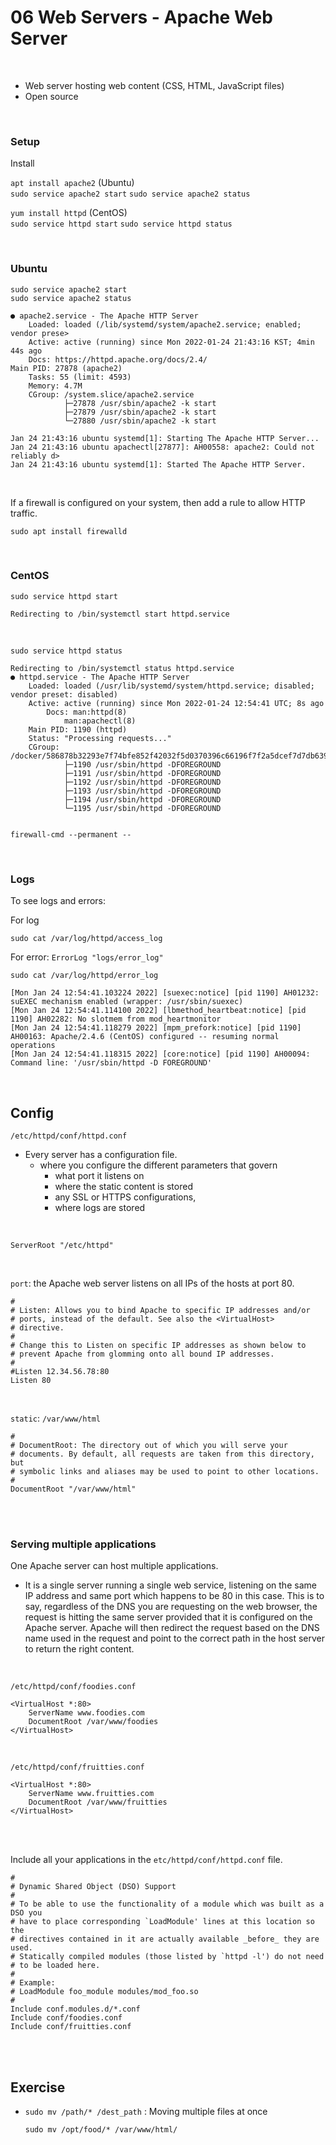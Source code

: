 # 06 Web Servers - Apache Web Server

<br>

- Web server hosting web content (CSS, HTML, JavaScript files)
- Open source
    
<br>

### Setup 

Install

`apt install apache2` (Ubuntu)  
`sudo service apache2 start`
`sudo service apache2 status`

`yum install httpd` (CentOS)  
`sudo service httpd start`
`sudo service httpd status`


<br>

### Ubuntu

    sudo service apache2 start
    sudo service apache2 status

    ● apache2.service - The Apache HTTP Server
        Loaded: loaded (/lib/systemd/system/apache2.service; enabled; vendor prese>
        Active: active (running) since Mon 2022-01-24 21:43:16 KST; 4min 44s ago
        Docs: https://httpd.apache.org/docs/2.4/
    Main PID: 27878 (apache2)
        Tasks: 55 (limit: 4593)
        Memory: 4.7M
        CGroup: /system.slice/apache2.service
                ├─27878 /usr/sbin/apache2 -k start
                ├─27879 /usr/sbin/apache2 -k start
                └─27880 /usr/sbin/apache2 -k start

    Jan 24 21:43:16 ubuntu systemd[1]: Starting The Apache HTTP Server...
    Jan 24 21:43:16 ubuntu apachectl[27877]: AH00558: apache2: Could not reliably d>
    Jan 24 21:43:16 ubuntu systemd[1]: Started The Apache HTTP Server.

<br>

If a firewall is configured on your system, then add a rule to allow HTTP traffic.

    sudo apt install firewalld


<br>

### CentOS

    sudo service httpd start

    Redirecting to /bin/systemctl start httpd.service
    
<br>

    sudo service httpd status
    
    Redirecting to /bin/systemctl status httpd.service
    ● httpd.service - The Apache HTTP Server
        Loaded: loaded (/usr/lib/systemd/system/httpd.service; disabled; vendor preset: disabled)
        Active: active (running) since Mon 2022-01-24 12:54:41 UTC; 8s ago
            Docs: man:httpd(8)
                man:apachectl(8)
        Main PID: 1190 (httpd)
        Status: "Processing requests..."
        CGroup: /docker/586878b32293e7f74bfe852f42032f5d0370396c66196f7f2a5dcef7d7db6390/system.slice/httpd.service
                ├─1190 /usr/sbin/httpd -DFOREGROUND
                ├─1191 /usr/sbin/httpd -DFOREGROUND
                ├─1192 /usr/sbin/httpd -DFOREGROUND
                ├─1193 /usr/sbin/httpd -DFOREGROUND
                ├─1194 /usr/sbin/httpd -DFOREGROUND
                └─1195 /usr/sbin/httpd -DFOREGROUND


    firewall-cmd --permanent --

<br>

### Logs

To see logs and errors:

For log

    sudo cat /var/log/httpd/access_log

For error: `ErrorLog "logs/error_log"`

    sudo cat /var/log/httpd/error_log

    [Mon Jan 24 12:54:41.103224 2022] [suexec:notice] [pid 1190] AH01232: suEXEC mechanism enabled (wrapper: /usr/sbin/suexec)
    [Mon Jan 24 12:54:41.114100 2022] [lbmethod_heartbeat:notice] [pid 1190] AH02282: No slotmem from mod_heartmonitor
    [Mon Jan 24 12:54:41.118279 2022] [mpm_prefork:notice] [pid 1190] AH00163: Apache/2.4.6 (CentOS) configured -- resuming normal operations
    [Mon Jan 24 12:54:41.118315 2022] [core:notice] [pid 1190] AH00094: Command line: '/usr/sbin/httpd -D FOREGROUND'

<br>

## Config

`/etc/httpd/conf/httpd.conf`

- Every server has a configuration file. 
  - where you configure the different parameters that govern 
    - what port it listens on
    - where the static content is stored 
    - any SSL or HTTPS configurations,
    - where logs are stored

<br>

`ServerRoot "/etc/httpd"`

<br>


`port`: the Apache web server listens on all IPs of the hosts at port 80.

    #
    # Listen: Allows you to bind Apache to specific IP addresses and/or
    # ports, instead of the default. See also the <VirtualHost>
    # directive.
    #
    # Change this to Listen on specific IP addresses as shown below to 
    # prevent Apache from glomming onto all bound IP addresses.
    #
    #Listen 12.34.56.78:80
    Listen 80

<br>

`static`: `/var/www/html`

    #
    # DocumentRoot: The directory out of which you will serve your
    # documents. By default, all requests are taken from this directory, but
    # symbolic links and aliases may be used to point to other locations.
    #
    DocumentRoot "/var/www/html"

<br>
<br>

### Serving multiple applications

One Apache server can host multiple applications.
- It is a single server running a single web service, listening on the same IP address and same port which happens to be 80 in this case. This is to say, regardless of the DNS you are requesting on the web browser, the request is hitting the same server provided that it is configured on the Apache server. Apache will then redirect the request based on the DNS name used in the request and point to the correct path in the host server to return the right content. 

<br>

    /etc/httpd/conf/foodies.conf

    <VirtualHost *:80>
        ServerName www.foodies.com
        DocumentRoot /var/www/foodies
    </VirtualHost>

<br>

    /etc/httpd/conf/fruitties.conf

    <VirtualHost *:80>
        ServerName www.fruitties.com
        DocumentRoot /var/www/fruitties
    </VirtualHost>

<br>
<br>

Include all your applications in the `etc/httpd/conf/httpd.conf` file.

    #
    # Dynamic Shared Object (DSO) Support
    #
    # To be able to use the functionality of a module which was built as a DSO you
    # have to place corresponding `LoadModule' lines at this location so the
    # directives contained in it are actually available _before_ they are used.
    # Statically compiled modules (those listed by `httpd -l') do not need
    # to be loaded here.
    #
    # Example:
    # LoadModule foo_module modules/mod_foo.so
    #
    Include conf.modules.d/*.conf
    Include conf/foodies.conf
    Include conf/fruitties.conf

<br>
<br>

## Exercise

- `sudo mv /path/* /dest_path` : Moving multiple files at once

      sudo mv /opt/food/* /var/www/html/